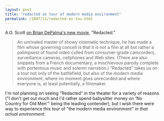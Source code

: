 ```yaml
---
layout: post
title: "redacted as tour of modern media environment"
permalink: /2007/11/redacted-as-tou.html
---
```


A.O. Scott [on Brian DePalma's new movie](http://movies.nytimes.com/2007/11/16/movies/16reda.html?8dpc), "Redacted."

> An unrivaled master of showy cinematic technique, he has made a film whose governing conceit is that it is not a film at all but rather a palimpsest of found video culled from consumer-grade camcorders, surveillance cameras, cellphones and Web sites. (There are also snippets from a French documentary, a mischievous parody complete with portentous music and solemn narration.) “Redacted” takes us on a tour not only of the battlefield, but also of the modern media environment, where no moment goes unrecorded and where everyone is, at least potentially, a filmmaker.

I'm not planning on seeing "Redacted" in the theater for a variety of reasons ("I don't get out much and I'd rather spend babysitter money on 'No Country for Old Men'" being the leading contender), but I wish there were  way to experience this tour of "the modern media environment" _in that actual environment._